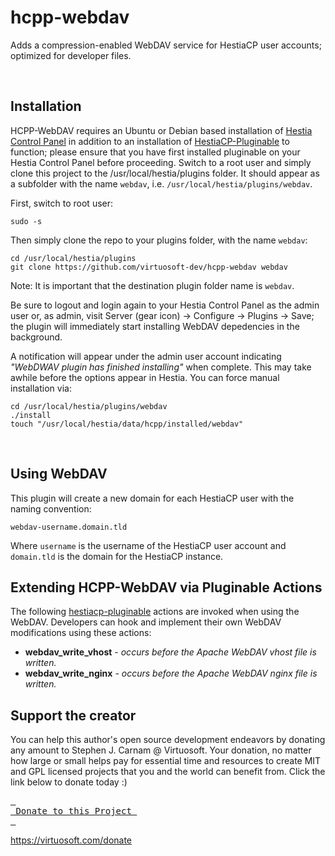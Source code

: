 # hcpp-webdav
Adds a compression-enabled WebDAV service for HestiaCP user accounts; optimized for developer files.

&nbsp;
## Installation
HCPP-WebDAV requires an Ubuntu or Debian based installation of [Hestia Control Panel](https://hestiacp.com) in addition to an installation of [HestiaCP-Pluginable](https://github.com/virtuosoft-dev/hestiacp-pluginable) to function; please ensure that you have first installed pluginable on your Hestia Control Panel before proceeding. Switch to a root user and simply clone this project to the /usr/local/hestia/plugins folder. It should appear as a subfolder with the name `webdav`, i.e. `/usr/local/hestia/plugins/webdav`.

First, switch to root user:
```
sudo -s
```

Then simply clone the repo to your plugins folder, with the name `webdav`:

```
cd /usr/local/hestia/plugins
git clone https://github.com/virtuosoft-dev/hcpp-webdav webdav
```

Note: It is important that the destination plugin folder name is `webdav`.


Be sure to logout and login again to your Hestia Control Panel as the admin user or, as admin, visit Server (gear icon) -> Configure -> Plugins -> Save; the plugin will immediately start installing WebDAV depedencies in the background. 

A notification will appear under the admin user account indicating *"WebDWAV plugin has finished installing"* when complete. This may take awhile before the options appear in Hestia. You can force manual installation via:

```
cd /usr/local/hestia/plugins/webdav
./install
touch "/usr/local/hestia/data/hcpp/installed/webdav"
```

&nbsp;
## Using WebDAV
This plugin will create a new domain for each HestiaCP user with the naming convention:

```
webdav-username.domain.tld
```

Where `username` is the username of the HestiaCP user account and `domain.tld` is the domain for the HestiaCP instance.

## Extending HCPP-WebDAV via Pluginable Actions
The following [hestiacp-pluginable](https://github.com/virtuosoft-dev/hestiacp-pluginable) actions are invoked when using
the WebDAV. Developers can hook and implement their own WebDAV modifications using these actions:

* **webdav_write_vhost** - *occurs before the Apache WebDAV vhost file is written.*
* **webdav_write_nginx** - *occurs before the Apache WebDAV nginx file is written.* 
 


## Support the creator
You can help this author's open source development endeavors by donating any amount to Stephen J. Carnam @ Virtuosoft. Your donation, no matter how large or small helps pay for essential time and resources to create MIT and GPL licensed projects that you and the world can benefit from. Click the link below to donate today :)
<div>
         

[<kbd> <br> Donate to this Project <br> </kbd>][KBD]


</div>


<!---------------------------------------------------------------------------->

[KBD]: https://virtuosoft.com/donate

https://virtuosoft.com/donate
